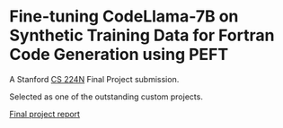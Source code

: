 # Fine-tuning CodeLlama-7B on Synthetic Training Data for Fortran Code Generation using PEFT
A Stanford [CS 224N](https://web.stanford.edu/class/archive/cs/cs224n/cs224n.1244/project.html) Final Project submission.

Selected as one of the outstanding custom projects.

[Final project report](https://web.stanford.edu/class/archive/cs/cs224n/cs224n.1244/final-projects/AndrewCShiSohamGovandeTaeukKang.pdf)
